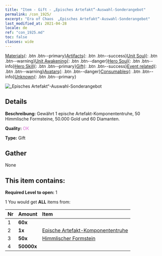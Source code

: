 ```yaml
---
title: "Item - Gift - „Episches Artefakt“-Auswahl-Sonderangebot"
permalink: /con_1925/
excerpt: "Era of Chaos  „Episches Artefakt“-Auswahl-Sonderangebot"
last_modified_at: 2021-04-28
locale: de
ref: "con_1925.md"
toc: false
classes: wide
---
```

 [Materials](/ItemsDE/){: .btn .btn--primary}[Artifacts](/ItemsDE/Artifacts/){: .btn .btn--success}[Unit Soul](/ItemsDE/UnitSoul/){: .btn .btn--warning}[Unit Awakening](/ItemsDE/UnitAwakening/){: .btn .btn--danger}[Hero Soul](/ItemsDE/HeroSoul/){: .btn .btn--info}[Hero Skill](/ItemsDE/HeroSkill/){: .btn .btn--primary}[Gift](/ItemsDE/Gift/){: .btn .btn--success}[Event related](/ItemsDE/Events/){: .btn .btn--warning}[Avatars](/ItemsDE/Avatars/){: .btn .btn--danger}[Consumables](/ItemsDE/Consumables/){: .btn .btn--info}[Unknown](/ItemsDE/Unknown/){: .btn .btn--primary}

 ![„Episches Artefakt“-Auswahl-Sonderangebot](/images/t/i_907457.png)

## Details
 **Beschreibung:** Gewährt 1 epische Artefakt-Komponententruhe, 50 Himmlische Formsteine, 50.000 Gold und 60 Diamanten.

 **Quality:** <span style="color: #DA70D6">OK</span>

 **Type:** Gift

## Gather

  None

## This item contains:

 **Required Level to open:** 1

 1 You would get **ALL** items  from:

  | Nr | Amount |     Item    |
  |:---|:-------|:------------|
  | 1 |  **60x** | <i class="fas fa-gem"/> |  | 
  | 2 |  **1x** | [Epische Artefakt-Komponententruhe](/ItemsDE/con_1926/) |  | 
  | 3 |  **50x** | [Himmlischer Formstein](/ItemsDE/art_188/) |  | 
  | 4 |  **50000x** | <i class="fas fa-coins"/> |  | 
